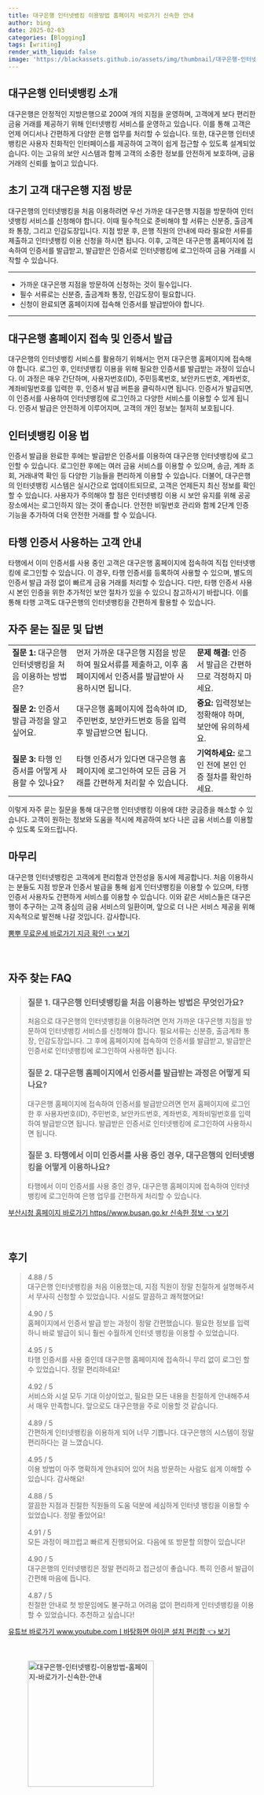 ```yaml
---
title: 대구은행 인터넷뱅킹 이용방법 홈페이지 바로가기 신속한 안내
author: bing
date: 2025-02-03
categories: [Blogging]
tags: [writing]
render_with_liquid: false
image: 'https://blackassets.github.io/assets/img/thumbnail/대구은행-인터넷뱅킹-이용방법-홈페이지-바로가기-신속한-안내.webp'
---
```



<h2 id='대구은행_인터넷뱅킹_소개'>대구은행 인터넷뱅킹 소개</h2>

<p>대구은행은 안정적인 지방은행으로 200여 개의 지점을 운영하며, 고객에게 보다 편리한 금융 거래를 제공하기 위해 인터넷뱅킹 서비스를 운영하고 있습니다. 이를 통해 고객은 언제 어디서나 간편하게 다양한 은행 업무를 처리할 수 있습니다. 또한, 대구은행 인터넷뱅킹은 사용자 친화적인 인터페이스를 제공하여 고객이 쉽게 접근할 수 있도록 설계되었습니다. 이는 고유의 보안 시스템과 함께 고객의 소중한 정보를 안전하게 보호하며, 금융 거래의 신뢰를 높이고 있습니다.</p>

<h2 id='초기_고객_대구은행_지점_방문'>초기 고객 대구은행 지점 방문</h2>

<p>대구은행의 인터넷뱅킹을 처음 이용하려면 우선 가까운 대구은행 지점을 방문하여 인터넷뱅킹 서비스를 신청해야 합니다. 이때 필수적으로 준비해야 할 서류는 신분증, 출금계좌 통장, 그리고 인감도장입니다. 지점 방문 후, 은행 직원의 안내에 따라 필요한 서류를 제출하고 인터넷뱅킹 이용 신청을 하시면 됩니다. 이후, 고객은 대구은행 홈페이지에 접속하여 인증서를 발급받고, 발급받은 인증서로 인터넷뱅킹에 로그인하여 금융 거래를 시작할 수 있습니다.</p>

<hr />

<ul>
    <li>가까운 대구은행 지점을 방문하여 신청하는 것이 필수입니다.</li>
    <li>필수 서류로는 신분증, 출금계좌 통장, 인감도장이 필요합니다.</li>
    <li>신청이 완료되면 홈페이지에 접속해 인증서를 발급받아야 합니다.</li>
</ul>

<hr />

<h2 id='대구은행_홈페이지_접속_및_인증서_발급'>대구은행 홈페이지 접속 및 인증서 발급</h2>

<p>대구은행의 인터넷뱅킹 서비스를 활용하기 위해서는 먼저 대구은행 홈페이지에 접속해야 합니다. 로그인 후, 인터넷뱅킹 이용을 위해 필요한 인증서를 발급받는 과정이 있습니다. 이 과정은 매우 간단하며, 사용자번호(ID), 주민등록번호, 보안카드번호, 계좌번호, 계좌비밀번호를 입력한 후, 인증서 발급 버튼을 클릭하시면 됩니다. 인증서가 발급되면, 이 인증서를 사용하여 인터넷뱅킹에 로그인하고 다양한 서비스를 이용할 수 있게 됩니다. 인증서 발급은 안전하게 이루어지며, 고객의 개인 정보는 철저히 보호됩니다.</p>

<h2 id='인터넷뱅킹_이용_법'>인터넷뱅킹 이용 법</h2>

<p>인증서 발급을 완료한 후에는 발급받은 인증서를 이용하여 대구은행 인터넷뱅킹에 로그인할 수 있습니다. 로그인한 후에는 여러 금융 서비스를 이용할 수 있으며, 송금, 계좌 조회, 거래내역 확인 등 다양한 기능들을 편리하게 이용할 수 있습니다. 더불어, 대구은행의 인터넷뱅킹 시스템은 실시간으로 업데이트되므로, 고객은 언제든지 최신 정보를 확인할 수 있습니다. 사용자가 주의해야 할 점은 인터넷뱅킹 이용 시 보안 유지를 위해 공공장소에서는 로그인하지 않는 것이 좋습니다. 안전한 비밀번호 관리와 함께 2단계 인증 기능을 추가하여 더욱 안전한 거래를 할 수 있습니다.</p>

<h2 id='타행_인증서_사용_고객_안내'>타행 인증서 사용하는 고객 안내</h2>

<p>타행에서 이미 인증서를 사용 중인 고객은 대구은행 홈페이지에 접속하여 직접 인터넷뱅킹에 로그인할 수 있습니다. 이 경우, 타행 인증서를 등록하여 사용할 수 있으며, 별도의 인증서 발급 과정 없이 빠르게 금융 거래를 처리할 수 있습니다. 다만, 타행 인증서 사용시 본인 인증을 위한 추가적인 보안 절차가 있을 수 있으니 참고하시기 바랍니다. 이를 통해 타행 고객도 대구은행의 인터넷뱅킹을 간편하게 활용할 수 있습니다.</p>

<h2 id='자주_묻는_질문_및_답변'>자주 묻는 질문 및 답변</h2>

<table>
    <tr>
        <td><b>질문 1:</b> 대구은행 인터넷뱅킹을 처음 이용하는 방법은?</td>
        <td>먼저 가까운 대구은행 지점을 방문하여 필요서류를 제출하고, 이후 홈페이지에서 인증서를 발급받아 사용하시면 됩니다.</td>
        <td><b>문제 해결:</b> 인증서 발급은 간편하므로 걱정하지 마세요.</td>
    </tr>
    <tr>
        <td><b>질문 2:</b> 인증서 발급 과정을 알고 싶어요.</td>
        <td>대구은행 홈페이지에 접속하여 ID, 주민번호, 보안카드번호 등을 입력 후 발급받으면 됩니다.</td>
        <td><b>중요:</b> 입력정보는 정확해야 하며, 보안에 유의하세요.</td>
    </tr>
    <tr>
        <td><b>질문 3:</b> 타행 인증서를 어떻게 사용할 수 있나요?</td>
        <td>타행 인증서가 있다면 대구은행 홈페이지에 로그인하여 모든 금융 거래를 간편하게 처리할 수 있습니다.</td>
        <td><b>기억하세요:</b> 로그인 전에 본인 인증 절차를 확인하세요.</td>
    </tr>
</table>

<p>이렇게 자주 묻는 질문을 통해 대구은행 인터넷뱅킹 이용에 대한 궁금증을 해소할 수 있습니다. 고객이 원하는 정보와 도움을 적시에 제공하여 보다 나은 금융 서비스를 이용할 수 있도록 도와드립니다.</p>

<h2 id='마무리'>마무리</h2>

<p>대구은행 인터넷뱅킹은 고객에게 편리함과 안전성을 동시에 제공합니다. 처음 이용하시는 분들도 지점 방문과 인증서 발급을 통해 쉽게 인터넷뱅킹을 이용할 수 있으며, 타행 인증서 사용자도 간편하게 서비스를 이용할 수 있습니다. 이와 같은 서비스들은 대구은행이 추구하는 고객 중심의 금융 서비스의 일환이며, 앞으로 더 나은 서비스 제공을 위해 지속적으로 발전해 나갈 것입니다. 감사합니다.</p>


<p><a class="click-button" title="뽐뿌 무료운세 바로가기 지금 확인" href="https://blackassets.github.io/posts/%EB%BD%90%EB%BF%8C-%EB%AC%B4%EB%A3%8C%EC%9A%B4%EC%84%B8-%EB%B0%94%EB%A1%9C%EA%B0%80%EA%B8%B0-%EC%A7%80%EA%B8%88-%ED%99%95%EC%9D%B8/" rel="dofollow">뽐뿌 무료운세 바로가기 지금 확인 👈 보기</a></p><br>
<h2 id='자주_찾는_FAQ'>자주 찾는 FAQ</h2>
<div itemscope="" itemtype="https://schema.org/FAQPage"> 
<blockquote> 
<div itemscope="" itemprop="mainEntity" itemtype="https://schema.org/Question"> 
<h3 itemprop="name">질문 1. 대구은행 인터넷뱅킹을 처음 이용하는 방법은 무엇인가요?</h3> 
<div itemscope="" itemprop="acceptedAnswer" itemtype="https://schema.org/Answer"> 
<span itemprop="text"> 
<p>처음으로 대구은행의 인터넷뱅킹을 이용하려면 먼저 가까운 대구은행 지점을 방문하여 인터넷뱅킹 서비스를 신청해야 합니다. 필요서류는 신분증, 출금계좌 통장, 인감도장입니다. 그 후에 홈페이지에 접속하여 인증서를 발급받고, 발급받은 인증서로 인터넷뱅킹에 로그인하여 사용하면 됩니다.</p> 
</span> 
</div> 
</div> 
<div itemscope="" itemprop="mainEntity" itemtype="https://schema.org/Question"> 
<h3 itemprop="name">질문 2. 대구은행 홈페이지에서 인증서를 발급받는 과정은 어떻게 되나요?</h3> 
<div itemscope="" itemprop="acceptedAnswer" itemtype="https://schema.org/Answer"> 
<span itemprop="text"> 
<p>대구은행 홈페이지에 접속하여 인증서를 발급받으려면 먼저 홈페이지에 로그인한 후 사용자번호(ID), 주민번호, 보안카드번호, 계좌번호, 계좌비밀번호를 입력하여 발급받으면 됩니다. 발급받은 인증서로 인터넷뱅킹에 로그인하여 사용하시면 됩니다.</p> 
</span> 
</div> 
</div> 
<div itemscope="" itemprop="mainEntity" itemtype="https://schema.org/Question"> 
<h3 itemprop="name">질문 3. 타행에서 이미 인증서를 사용 중인 경우, 대구은행의 인터넷뱅킹을 어떻게 이용하나요?</h3> 
<div itemscope="" itemprop="acceptedAnswer" itemtype="https://schema.org/Answer"> 
<span itemprop="text"> 
<p>타행에서 이미 인증서를 사용 중인 경우, 대구은행 홈페이지에 접속하여 인터넷뱅킹에 로그인하여 은행 업무를 간편하게 처리할 수 있습니다.</p> 
</span> 
</div> 
</div> 
</blockquote> 
</div>
<p><a class="click-button" title="부산시청 홈페이지 바로가기 https//www.busan.go.kr 신속한 정보" href="https://blackassets.github.io/posts/%EB%B6%80%EC%82%B0%EC%8B%9C%EC%B2%AD-%ED%99%88%ED%8E%98%EC%9D%B4%EC%A7%80-%EB%B0%94%EB%A1%9C%EA%B0%80%EA%B8%B0-httpswww.busan.go.kr-%EC%8B%A0%EC%86%8D%ED%95%9C-%EC%A0%95%EB%B3%B4/" rel="dofollow">부산시청 홈페이지 바로가기 https//www.busan.go.kr 신속한 정보 👈 보기</a></p><br>
<h2 id='후기'>후기</h2>
<div itemscope itemtype="https://schema.org/Product">
  <blockquote>
  <div itemprop="review" itemscope itemtype="https://schema.org/Review">
      <div itemprop="reviewRating" itemscope itemtype="https://schema.org/Rating"> <span itemprop="ratingValue">4.88</span> / <span itemprop="bestRating">5</span> </div>
      <span itemprop="reviewBody">대구은행 인터넷뱅킹을 처음 이용했는데, 지점 직원이 정말 친절하게 설명해주셔서 무사히 신청할 수 있었습니다. 시설도 깔끔하고 쾌적했어요!</span>
  </div>
  <br>
  <div itemprop="review" itemscope itemtype="https://schema.org/Review">
      <div itemprop="reviewRating" itemscope itemtype="https://schema.org/Rating"> <span itemprop="ratingValue">4.90</span> / <span itemprop="bestRating">5</span> </div>
      <span itemprop="reviewBody">홈페이지에서 인증서 발급 받는 과정이 정말 간편했습니다. 필요한 정보를 입력하니 바로 발급이 되니 훨씬 수월하게 인터넷 뱅킹을 이용할 수 있었습니다.</span>
  </div>
  <br>
  <div itemprop="review" itemscope itemtype="https://schema.org/Review">
      <div itemprop="reviewRating" itemscope itemtype="https://schema.org/Rating"> <span itemprop="ratingValue">4.95</span> / <span itemprop="bestRating">5</span> </div>
      <span itemprop="reviewBody">타행 인증서를 사용 중인데 대구은행 홈페이지에 접속하니 무리 없이 로그인 할 수 있었습니다. 정말 편리하네요!</span>
  </div>
  <br>
  <div itemprop="review" itemscope itemtype="https://schema.org/Review">
      <div itemprop="reviewRating" itemscope itemtype="https://schema.org/Rating"> <span itemprop="ratingValue">4.92</span> / <span itemprop="bestRating">5</span> </div>
      <span itemprop="reviewBody">서비스와 시설 모두 기대 이상이었고, 필요한 모든 내용을 친절하게 안내해주셔서 매우 만족합니다. 앞으로도 대구은행을 주로 이용할 것 같습니다.</span>
  </div>
  <br>
  <div itemprop="review" itemscope itemtype="https://schema.org/Review">
      <div itemprop="reviewRating" itemscope itemtype="https://schema.org/Rating"> <span itemprop="ratingValue">4.89</span> / <span itemprop="bestRating">5</span> </div>
      <span itemprop="reviewBody">간편하게 인터넷뱅킹을 이용하게 되어 너무 기쁩니다. 대구은행의 시스템이 정말 편리하다는 걸 느꼈습니다.</span>
  </div>
  <br>
  <div itemprop="review" itemscope itemtype="https://schema.org/Review">
      <div itemprop="reviewRating" itemscope itemtype="https://schema.org/Rating"> <span itemprop="ratingValue">4.95</span> / <span itemprop="bestRating">5</span> </div>
      <span itemprop="reviewBody">이용 방법이 아주 명확하게 안내되어 있어 처음 방문하는 사람도 쉽게 이해할 수 있습니다. 감사해요!</span>
  </div>
  <br>
  <div itemprop="review" itemscope itemtype="https://schema.org/Review">
      <div itemprop="reviewRating" itemscope itemtype="https://schema.org/Rating"> <span itemprop="ratingValue">4.88</span> / <span itemprop="bestRating">5</span> </div>
      <span itemprop="reviewBody">깔끔한 지점과 친절한 직원들의 도움 덕분에 세심하게 인터넷 뱅킹을 이용할 수 있었습니다. 정말 좋았어요!</span>
  </div>
  <br>
  <div itemprop="review" itemscope itemtype="https://schema.org/Review">
      <div itemprop="reviewRating" itemscope itemtype="https://schema.org/Rating"> <span itemprop="ratingValue">4.91</span> / <span itemprop="bestRating">5</span> </div>
      <span itemprop="reviewBody">모든 과정이 매끄럽고 빠르게 진행되어요. 다음에 또 방문할 의향이 있습니다!</span>
  </div>
  <br>
  <div itemprop="review" itemscope itemtype="https://schema.org/Review">
      <div itemprop="reviewRating" itemscope itemtype="https://schema.org/Rating"> <span itemprop="ratingValue">4.90</span> / <span itemprop="bestRating">5</span> </div>
      <span itemprop="reviewBody">대구은행의 인터넷뱅킹은 정말 편리하고 접근성이 좋습니다. 특히 인증서 발급이 간편해 마음에 듭니다.</span>
  </div>
  <br>
  <div itemprop="review" itemscope itemtype="https://schema.org/Review">
      <div itemprop="reviewRating" itemscope itemtype="https://schema.org/Rating"> <span itemprop="ratingValue">4.87</span> / <span itemprop="bestRating">5</span> </div>
      <span itemprop="reviewBody">친절한 안내로 첫 방문임에도 불구하고 어려움 없이 편리하게 인터넷뱅킹을 이용할 수 있었습니다. 추천하고 싶습니다!</span>
  </div>
  </blockquote>
</div>
<p><a class="click-button" title="유튜브 바로가기 www.youtube.comㅣ바탕화면 아이콘 설치 편리함" href="https://blackassets.github.io/posts/%EC%9C%A0%ED%8A%9C%EB%B8%8C-%EB%B0%94%EB%A1%9C%EA%B0%80%EA%B8%B0-www.youtube.com%E3%85%A3%EB%B0%94%ED%83%95%ED%99%94%EB%A9%B4-%EC%95%84%EC%9D%B4%EC%BD%98-%EC%84%A4%EC%B9%98-%ED%8E%B8%EB%A6%AC%ED%95%A8/" rel="dofollow">유튜브 바로가기 www.youtube.comㅣ바탕화면 아이콘 설치 편리함 👈 보기</a></p><br>
<figure class="image"><img src="https://blackassets.github.io/assets/img/thumbnail/대구은행-인터넷뱅킹-이용방법-홈페이지-바로가기-신속한-안내.webp" alt="대구은행-인터넷뱅킹-이용방법-홈페이지-바로가기-신속한-안내" width="256" height="256"></figure>